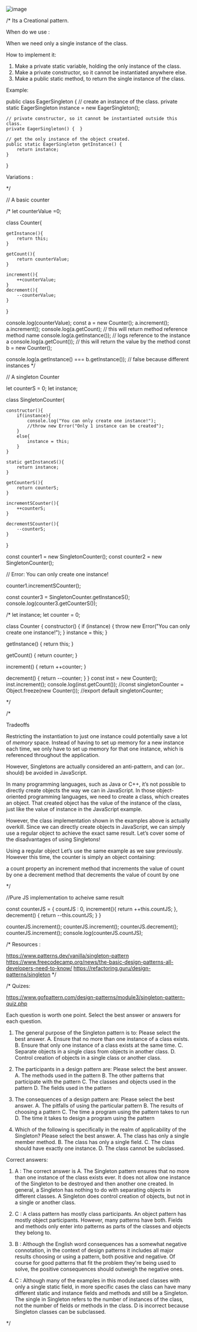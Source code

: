 ![image](https://github.com/user-attachments/assets/f6c6c979-eeb9-4487-8c3c-8bb3934769ab)


/* Its a Creational pattern.

When do we use : 

When we need only a single instance of the class. 


How to implement it:

1. Make a private static variable, holding the only instance of the class.
2. Make a private constructor, so it cannot be instantiated anywhere else.
3. Make a public static method, to return the single instance of the class.

Example:

public class EagerSingleton {
	// create an instance of the class.
	private static EagerSingleton instance = new EagerSingleton();

	// private constructor, so it cannot be instantiated outside this class.
	private EagerSingleton() {  }

	// get the only instance of the object created.
	public static EagerSingleton getInstance() {
		return instance;
	}
}

Variations :

*/

// A basic counter

/*
let counterValue =0;

class Counter{
	
	getInstance(){
		return this;
	}

	getCount(){
		return counterValue;
	}
	
	increment(){
		++counterValue;
	}
	decrement(){
		--counterValue;
	}
}

console.log(counterValue);
const a = new Counter();
a.increment();
a.increment();
console.log(a.getCount); // this will return method reference method name
console.log(a.getInstance()); // logs reference to the instance a
console.log(a.getCount()); // this will return the value by the method
const b = new Counter();

console.log(a.getInstance() === b.getInstance()); // false because different instances
*/


// A singleton Counter

let counterS = 0;
let instance;

class SingletonCounter{

	constructor(){
		if(instance){
			console.log("You can only create one instance!");
			//throw new Error("Only 1 instance can be created");
		}
		else{
			instance = this;
		}
	}

	static getInstanceS(){
		return instance;
	}

	getCounterS(){
		return counterS;
	}

	incrementSCounter(){
		++counterS;
	}

	decrementSCounter(){
		--counterS;
	}

}


const counter1 = new SingletonCounter();
const counter2 = new SingletonCounter();

// Error: You can only create one instance!

counter1.incrementSCounter();

const counter3 = SingletonCounter.getInstanceS();
console.log(counter3.getCounterS());




/*
let instance;
let counter = 0;

class Counter {
  constructor() {
    if (instance) {
      throw new Error("You can only create one instance!");
    }
    instance = this;
  }

  getInstance() {
    return this;
  }

  getCount() {
    return counter;
  }

  increment() {
    return ++counter;
  }

  decrement() {
    return --counter;
  }
}
const inst = new Counter();
inst.increment();
console.log(inst.getCount());
//const singletonCounter = Object.freeze(new Counter());
//export default singletonCounter;

*/


/*

Tradeoffs

Restricting the instantiation to just one instance could potentially save a lot of *memory* space. 
Instead of having to set up memory for a new instance each time, we only have to set up memory for that one instance, 
which is referenced throughout the application.

However, Singletons are actually considered an anti-pattern, and can (or.. should) be avoided in JavaScript.

In many programming languages, such as Java or C++, it’s not possible to directly create objects the way we can in JavaScript. In those object-oriented programming languages, we need to create a class, which creates an object. That created object has the value of the instance of the class, just like the value of instance in the JavaScript example.

However, the class implementation shown in the examples above is actually overkill. 
Since we can directly create objects in JavaScript, we can simply use a regular object to achieve the exact same result. 
Let’s cover some of the disadvantages of using Singletons!

Using a regular object
Let’s use the same example as we saw previously. However this time, the counter is simply an object containing:

a count property
an increment method that increments the value of count by one
a decrement method that decrements the value of count by one

*/

//Pure JS implementation to acheive same result


const counterJS = {
	countJS : 0,
	increment(){
		return ++this.countJS;
	},
	decrement() {
    return --this.countJS;
  	}
}

counterJS.increment();
counterJS.increment();
counterJS.decrement();
counterJS.increment();
console.log(counterJS.countJS);

/*
Resources :

https://www.patterns.dev/vanilla/singleton-pattern
https://www.freecodecamp.org/news/the-basic-design-patterns-all-developers-need-to-know/
https://refactoring.guru/design-patterns/singleton
*/

/*
Quizes:

https://www.gofpattern.com/design-patterns/module3/singleton-pattern-quiz.php

Each question is worth one point. Select the best answer or answers for each question.
 	
1.	The general purpose of the Singleton pattern is to:
Please select the best answer.
 	A.	Ensure that no more than one instance of a class exists.
 	B.	Ensure that only one instance of a class exists at the same time.
 	C.	Separate objects in a single class from objects in another class.
 	D.	Control creation of objects in a single class or another class.

2.	The participants in a design pattern are:
Please select the best answer.
 	A.	The methods used in the pattern
 	B.	The other patterns that participate with the pattern
 	C.	The classes and objects used in the pattern
 	D.	The fields used in the pattern

3.	The consequences of a design pattern are:
Please select the best answer.
 	A.	The pitfalls of using the particular pattern
 	B.	The results of choosing a pattern
 	C.	The time a program using the pattern takes to run
 	D.	The time it takes to design a program using the pattern

4.	Which of the following is specifically in the realm of applicability of the Singleton?
Please select the best answer.
 	A.	The class has only a single member method.
 	B.	The class has only a single field.
 	C.	The class should have exactly one instance.
 	D.	The class cannot be subclassed.

Correct answers:
1. A : The correct answer is A. The Singleton pattern ensures that no more than one instance of the class exists ever.
It does not allow one instance of the Singleton to be destroyed and then another one created. 
In general, a Singleton has nothing to do with separating objects in different classes. 
A Singleton does control creation of objects, but not in a single or another class.

2. C : A class pattern has mostly class participants. An object pattern has mostly object participants. 
However, many patterns have both. Fields and methods only enter into patterns as parts of the classes and objects they belong to.

3. B : Although the English word consequences has a somewhat negative connotation, 
in the context of design patterns it includes all major results choosing or using a pattern, both positive and negative. 
Of course for good patterns that fit the problem they're being used to solve, the positive consequences should outweigh the negative ones.

4. C : Although many of the examples in this module used classes with only a single static field, 
in more specific cases the class can have many different static and instance fields and methods and still be a Singleton. 
The single in Singleton refers to the number of instances of the class, not the number of fields or methods in the class. 
D is incorrect because Singleton classes can be subclassed.

*/
